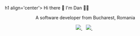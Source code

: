 h1 align='center'>
  Hi there 👋 I'm Dan 👨‍💻
</h1>

<p align='center'>
  A software developer from Bucharest, Romania
</p>



<p align='center'>
  
  <a href="https://www.linkedin.com/in/dan-ionescu-0a256b44">
    <img src="	https://img.shields.io/badge/LinkedIn-0077B5?style=for-the-badge&logo=linkedin&logoColor=white" />
  </a>&nbsp;&nbsp;
  <a href="https://www.instructables.com/member/danionescu/instructables">
    <img src="https://a11ybadges.com/badge?logo=instructables" />        
  </a>&nbsp;&nbsp;
  
</p>

<!--
**danionescu0/danionescu0** is a ✨ _special_ ✨ repository because its `README.md` (this file) appears on your GitHub profile.

Here are some ideas to get you started:

- 🔭 I’m currently working on ...
- 🌱 I’m currently learning ...
- 👯 I’m looking to collaborate on ...
- 🤔 I’m looking for help with ...
- 💬 Ask me about ...
- 📫 How to reach me: ...
- 😄 Pronouns: ...
- ⚡ Fun fact: ...
-->
